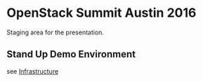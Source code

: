 # OpenStack Summit Austin 2016



Staging area for the presentation.


## Stand Up Demo Environment

see [Infrastructure](docs/infrastructure.md)
